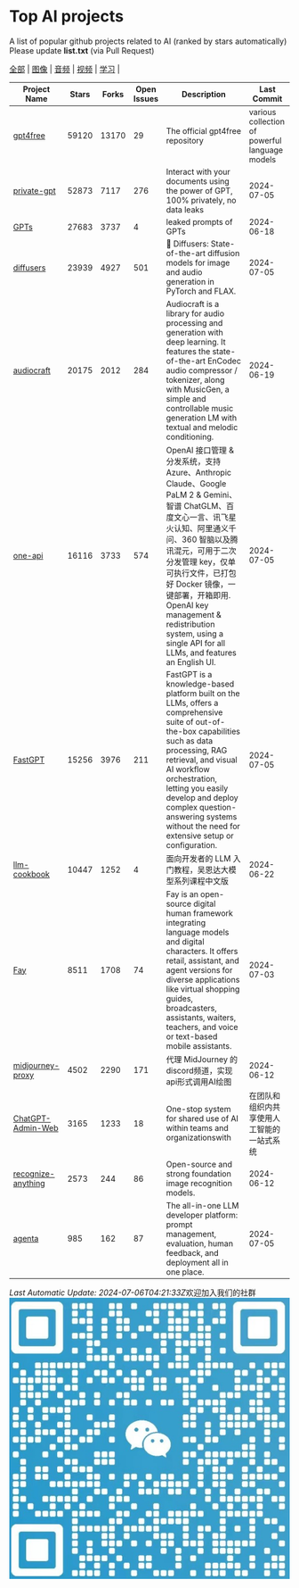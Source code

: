 # Top AI projects
A list of popular github projects related to AI (ranked by stars automatically)
Please update **list.txt** (via Pull Request)

<a href="./README.md">全部</a> |   <a href="./READMEpicture.md">图像</a> |   <a href="./READMEaudio.md">音频</a> | <a href="./READMEvideo.md">视频</a> | <a href="./READMElearn.md">学习</a> | 

| Project Name | Stars | Forks | Open Issues | Description | Last Commit |
| ------------ | ----- | ----- | ----------- | ----------- | ----------- |
| [gpt4free](https://github.com/xtekky/gpt4free) | 59120 | 13170 | 29 | The official gpt4free repository | various collection of powerful language models | 2024-07-05 |
| [private-gpt](https://github.com/zylon-ai/private-gpt) | 52873 | 7117 | 276 | Interact with your documents using the power of GPT, 100% privately, no data leaks | 2024-07-05 |
| [GPTs](https://github.com/linexjlin/GPTs) | 27683 | 3737 | 4 | leaked prompts of GPTs | 2024-06-18 |
| [diffusers](https://github.com/huggingface/diffusers) | 23939 | 4927 | 501 | 🤗 Diffusers: State-of-the-art diffusion models for image and audio generation in PyTorch and FLAX. | 2024-07-05 |
| [audiocraft](https://github.com/facebookresearch/audiocraft) | 20175 | 2012 | 284 | Audiocraft is a library for audio processing and generation with deep learning. It features the state-of-the-art EnCodec audio compressor / tokenizer, along with MusicGen, a simple and controllable music generation LM with textual and melodic conditioning. | 2024-06-19 |
| [one-api](https://github.com/songquanpeng/one-api) | 16116 | 3733 | 574 | OpenAI 接口管理 & 分发系统，支持 Azure、Anthropic Claude、Google PaLM 2 & Gemini、智谱 ChatGLM、百度文心一言、讯飞星火认知、阿里通义千问、360 智脑以及腾讯混元，可用于二次分发管理 key，仅单可执行文件，已打包好 Docker 镜像，一键部署，开箱即用. OpenAI key management & redistribution system, using a single API for all LLMs, and features an English UI. | 2024-07-05 |
| [FastGPT](https://github.com/labring/FastGPT) | 15256 | 3976 | 211 | FastGPT is a knowledge-based platform built on the LLMs, offers a comprehensive suite of out-of-the-box capabilities such as data processing, RAG retrieval, and visual AI workflow orchestration, letting you easily develop and deploy complex question-answering systems without the need for extensive setup or configuration. | 2024-07-05 |
| [llm-cookbook](https://github.com/datawhalechina/llm-cookbook) | 10447 | 1252 | 4 | 面向开发者的 LLM 入门教程，吴恩达大模型系列课程中文版 | 2024-06-22 |
| [Fay](https://github.com/xszyou/Fay) | 8511 | 1708 | 74 | Fay is an open-source digital human framework integrating language models and digital characters. It offers retail, assistant, and agent versions for diverse applications like virtual shopping guides, broadcasters, assistants, waiters, teachers, and voice or text-based mobile assistants. | 2024-07-03 |
| [midjourney-proxy](https://github.com/novicezk/midjourney-proxy) | 4502 | 2290 | 171 | 代理 MidJourney 的discord频道，实现api形式调用AI绘图 | 2024-06-12 |
| [ChatGPT-Admin-Web](https://github.com/AprilNEA/ChatGPT-Admin-Web) | 3165 | 1233 | 18 | One-stop system for shared use of AI within teams and organizationswith | 在团队和组织内共享使用人工智能的一站式系统 | 2023-12-27 |
| [recognize-anything](https://github.com/xinyu1205/recognize-anything) | 2573 | 244 | 86 | Open-source and strong foundation image recognition models. | 2024-06-12 |
| [agenta](https://github.com/Agenta-AI/agenta) | 985 | 162 | 87 | The all-in-one LLM developer platform: prompt management, evaluation, human feedback, and deployment all in one place. | 2024-07-05 |

*Last Automatic Update: 2024-07-06T04:21:33Z*欢迎加入我们的社群 ![](https://raw.githubusercontent.com/mouuii/picture/master/weichat.jpg) 